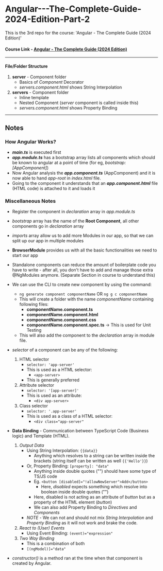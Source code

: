 # Angular---The-Complete-Guide-2024-Edition-Part-2
This is the 3rd repo for the course: 'Angular - The Complete Guide (2024 Edition)'

#### Course Link - [Angular - The Complete Guide (2024 Edition)](https://www.udemy.com/course/the-complete-guide-to-angular-2/)

---

#### File/Folder Structure
1. **server** - Component folder
    - Basics of _Component_ Decorator
    - _servers.component.html_ shows String Interpolation
2. **servers** - Component folder
    - Inline template
    - Nested Component (_server_ component is called inside this)
    - _servers.component.html_ shows Property Binding
---

## Notes
### How Angular Works?
-  **_main.ts_** is executed first
- **_app.module.ts_** has a bootstrap array lists all components which should be known to angular at a point of time (for eg, _bootstrap: [AppComponent]_)
- Now Angular analysis the **_app.component.ts_** (AppComponent) and it is now able to hand _app-root_ in _index.html_ file.
- Going to the component it understands that an **_app.component.html_** file (HTML code) is attached to it and loads it

### Miscellaneous Notes
- Register the component in _declaration_ array in _app.module.ts_
- _bootstrap_ array has the name of the **Root Component**, all other components go in _declaration_ array
- _imports_ array allow us to add more Modules in our app, so that we can split up our app in multiple modules
- **BrowserModule** provides us with all the basic functionalities we need to start our app
- Standalone components can reduce the amount of boilerplate code you have to write - after all, you don't have to add and manage those extra @NgModules anymore. (Separate Section in course to understand this)

- We can use the CLI to create new component by using the command:
    - `ng generate component componentName` OR `ng g c componentName`
    - This will create a folder with the name _componentName_ containing following files:
        - **componentName.component.ts**
        - **componentName.component.html**
        - **componentName.component.css**
        - **componentName.component.spec.ts** -> This is used for Unit Testing
    - This will also add the component to the _declaration_ array in module file.
- _selector_ of a component can be any of the following:
    1. HTML selector
        - `selector: 'app-server'`
        - This is used as a HTML selector:
            - `<app-server>`
        - This is generally preferred
    2. Attribute selector 
        - `selector: '[app-server]'`
        - This is used as an attribute:
            - `<div app-server>`
    3. Class selector
        - `selector: '.app-server'`
        - This is used as a class of a HTML selector:
            - `<div class="app-server"`

- **Data Binding** - Communication between TypeScript Code (Business logic) and Template (HTML).
    1. _Output Data_
        - Using String Interpolation: `{{data}}`
            - Anything which resolves to a string can be written inside the brackets (string itself can be written as well `{{'Hello'}}`)
        - Or, Property Binding: `[property]: "data"`
            - Anything inside double quotes ("") should have some type of TS/JS code
            - Eg. `<button [disabled]="!allowNewServer">Add</button>`
                - Here, _disabled_ expects something which resolve into boolean inside double quotes ("")
            - Here, disabled is not acting as an attribute of _button_ but as a property of the HTML element (_button_)
            - We can also add Property Binding to _Directives_ and _Components_
        - _NOTE_ - We can not and should not mix _String Interpolation_ and _Property Binding_ as it will not work and brake the code.
    2. _React to (User) Events_
        - Using Event Binding: `(event)="expression"`
    3. _Two Way Binding_
        - This is a combination of both
        - `[(ngModel)]="data"`
- _constructor()_ is a method ran at the time when that component is created by Angular. 